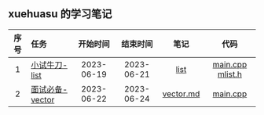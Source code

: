 ## xuehuasu 的学习笔记

| 序号  |任务   | 开始时间   |  结束时间    |    笔记  |    代码   |
| :--: | :---  | :----:    |   :---:    |   :--:  |  :--:  |
| 1 | [小试牛刀-list](https://github.com/gcc-mirror/gcc/blob/releases/gcc-9/libstdc%2B%2B-v3/include/bits/stl_list.h)  | 2023-06-19 |  2023-06-21  | [list](./doc/task_1/list.md) | [main.cpp](./src/task_1/main.cpp) [mlist.h](./src/task_1/mlist.h) |
| 2 | [面试必备-vector](https://github.com/gcc-mirror/gcc/blob/releases/gcc-9/libstdc%2B%2B-v3/include/bits/stl_vector.h) | 2023-06-22 | 2023-06-24 | [vector.md](./doc/task_2/vector.md) | [main.cpp](./src/task_2/main.cpp) |